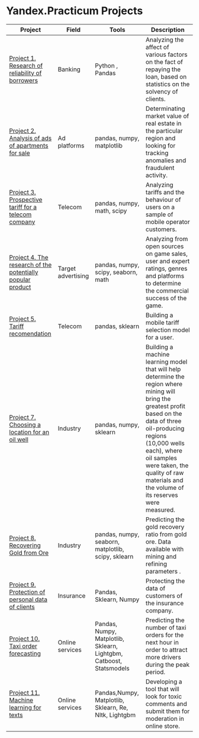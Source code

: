 # Yandex.Practicum Projects
| Project | Field |  Tools |  Description | 
| --- |--- | --- | --- | 
|  [Project 1. Research of reliability of borrowers](https://github.com/alina5014/Yandex-projects/tree/main/Project%201.%20Research%20of%20reliability%20of%20borrowers)| Banking|  Python , Pandas | Analyzing the affect  of various factors on the fact of repaying the loan, based on statistics on the solvency of clients.
|  [Project 2. Analysis of ads of apartments for sale](https://github.com/alina5014/Yandex-projects/tree/main/Project%202.%20Analysis%20of%20ads%20of%20apartments%20for%20sale%20ads) |  Ad platforms | pandas, numpy, matplotlib | Determinating market value of real estate in the particular region and looking for tracking anomalies and fraudulent activity.  |
|  [Project 3. Prospective tariff for a telecom company](https://github.com/alina5014/Yandex-projects/tree/main/Project%203.%20Prospective%20tariff%20for%20a%20telecom%20company) |  Telecom | pandas, numpy, math, scipy | Analyzing tariffs and the behaviour of users on a sample of mobile operator customers. | 
|  [Project 4. The research of the potentially popular product](https://github.com/alina5014/Yandex-projects/tree/main/Project%204.%20The%20research%20of%20the%20potentially%20popular%20product) |  Target advertising | pandas, numpy, scipy, seaborn, math | Analyzing  from open sources on game sales, user and expert ratings, genres and platforms to determine the commercial success of the game.   | 
|  [Project 5. Tariff recomendation](https://github.com/alina5014/Yandex-projects/tree/main/Project%205.%20Tariff%20recomendation)|  Telecom | pandas, sklearn | Building a mobile tariff selection model for a user. |  Forecasting bank customer churn based on data given. | 
|  [Project 7.  Choosing a location for an oil well](https://github.com/alina5014/Yandex-projects/tree/main/Project%207.%20Choosing%20a%20location%20for%20an%20oil%20well) |  Industry | pandas, numpy, sklearn | Building a machine learning model that will help determine the region where mining will bring the greatest profit based on the data of  three oil-producing regions (10,000 wells each), where oil samples were taken, the quality of raw materials and the volume of its reserves were measured. |  
|  [Project 8. Recovering Gold from Ore](https://github.com/alina5014/Yandex-projects/tree/main/Project%208.%20Recovering%20Gold%20from%20Ore) |  Industry | pandas, numpy, seaborn, matplotlib, scipy, sklearn | Predicting the gold recovery ratio from gold ore. Data available with mining and refining parameters .|
|  [Project 9. Protection of personal data of clients](https://github.com/alina5014/Yandex-projects/tree/main/Project%209.%20Protection%20of%20personal%20data%20of%20clients)| Insurance | Pandas, Sklearn, Numpy | Protecting the data of customers of the insurance company.  |
|  [Project 10. Taxi order forecasting](https://github.com/alina5014/Yandex-projects/tree/main/Project%2010.%20Taxi%20order%20forecasting) |Online services| Pandas, Numpy, Matplotlib, Sklearn,  Lightgbm, Catboost, Statsmodels |  Predicting the number of taxi orders for the next hour in order to attract more drivers during the peak period. |
|  [Project 11. Machine learning for texts](https://github.com/alina5014/Yandex-projects/tree/main/Project%2011.%20Machine%20learning%20for%20texts) |Online services| Pandas,Numpy, Matplotlib,  Sklearn, Re, Nltk, Lightgbm | Developing a tool that will look for toxic comments and submit them for moderation in online store. |
